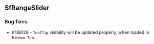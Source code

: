 ## SfRangeSlider

### Bug fixes

* \#188128 - `ToolTip` visibility will be updated properly, when loaded in `Ribbon Tab`. 